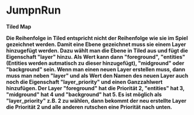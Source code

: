 # JumpnRun


<strong>Tiled Map<strong/>


Die Reihenfolge in Tiled entspricht nicht der Reihenfolge wie sie im Spiel gezeichnet werden.
Damit eine Ebene gezeichnet muss sie einem Layer hinzugefügt werden. Dazu wählt man die Ebene in Tiled aus und fügt die Eigenschaft "layer" hinzu. Als Wert kann dann "foreground", "entities"(Entities werden autmatisch zu dieser hinzugefügt), "midground" oder "background" sein. Wenn man einen neuen Layer erstellen muss, dann muss man neben "layer" und als Wert den Namen des neuen Layer auch noch die Eigenschaft "layer_priority" und einen Ganzzahlwert hinzufügen.
Der Layer "foreground" hat die Priorität 2, "entities" hat 3, "midground" hat 4 und "background" hat 5.
Es ist möglich als "layer_priority" z.B. 2 zu wählen, dann bekommt der neu erstellte Layer die Priorität 2 und alle anderen rutschen eine Priorität nach unten.



